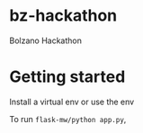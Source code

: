 # bz-hackathon
Bolzano Hackathon

# Getting started

Install a virtual env or use the env

To run `flask-mw/python app.py`,